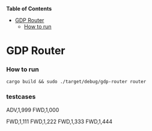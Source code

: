 <!-- START doctoc generated TOC please keep comment here to allow auto update -->
<!-- DON'T EDIT THIS SECTION, INSTEAD RE-RUN doctoc TO UPDATE -->
**Table of Contents**

- [GDP Router](#gdp-router)
    - [How to run](#how-to-run)

<!-- END doctoc generated TOC please keep comment here to allow auto update -->

# GDP Router 

### How to run 
```
cargo build && sudo ./target/debug/gdp-router router
```


### testcases 
ADV,1,999
FWD,1,000

FWD,1,111
FWD,1,222
FWD,1,333
FWD,1,444